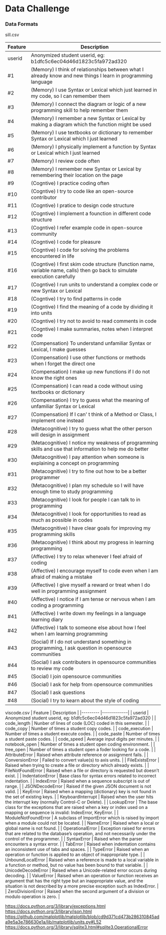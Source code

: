# Data Challenge

### Data Formats

sill.csv

| Feature   | Description |
|---------  |-------------|
|userid     | Anonymized student userid, eg: b1dfc5c6ec04d46d1823c5fa972ad320   |
|#1         | (Memory) I think of relationships between what I already know and new things I learn in programming language   |
|#2         | (Memory) I use Syntax or Lexical which just learned in my code, so I can remember them |
|#3         | (Memory) I connect the diagram or logic of a new programming skill to help remember them |
|#4         | (Memory) I remember a new Syntax or Lexical by making a diagram which the function might be used |
|#5         | (Memory) I use textbooks or dictionary to remember Syntax or Lexical which I just learned |
|#6         | (Memory) I physically implement a function by Syntax or Lexical which I just learned |
|#7         | (Memory) I review code often |
|#8         | (Memory) I remember new Syntax or Lexical by remembering their location on the page |
|#9         | (Cogntive) I practice coding often   |
|#10        | (Cogntive) I try to code like an open-source contributor |
|#11        | (Cogntive) I pratice to design code structure |
|#12        | (Cogntive) I implement a founction in different code structure |
|#13        | (Cogntive) I refer example code in open-source community |
|#14        | (Cogntive) I code for pleasure |
|#15        | (Cogntive) I code for solving the problems encountered in life |
|#16        | (Cogntive) I first skim code structure (function name, variable name, calls) then go back to simulate execution carefully |
|#17        | (Cogntive) I run units to understand a complex code or new Syntax or Lexical |
|#18        | (Cogntive) I try to find patterns in code |
|#19        | (Cogntive) I find the meaning of a code by dividing it into units |
|#20        | (Cogntive) I try not to avoid to read comments in code |
|#21        | (Cogntive) I make summaries, notes when I interpret code |
|#22        | (Compensation) To understand unfamiliar Syntax or Lexical, I make guesses |
|#23        | (Compensation) I use other functions or methods when I forget the direct one |
|#24        | (Compensation) I make up new functions if I do not know the right ones |
|#25        | (Compensation) I can read a code without using textbooks or dictionary |
|#26        | (Compensation) I try to guess what the meaning of unfamiliar Syntax or Lexical |
|#27        | (Compensation) If I can' t think of a Method or Class, I implement one instead |
|#28        | (Metacognitive) I try to guess what the other person will design in assignment |
|#29        | (Metacognitive) I notice my weakness of programming skills and use that information to help me do better |
|#30        | (Metacognitive) I pay attention when someone is explaining a concept on programming |
|#31        | (Metacognitive) I try to fine out how to be a better programmer |
|#32        | (Metacognitive) I plan my schedule so I will have enough time to study programming |
|#33        | (Metacognitive) I look for people I can talk to in programming |
|#34        | (Metacognitive) I look for opportunities to read as much as possible in codes |
|#35        | (Metacognitive) I have clear goals for improving my programming skills |
|#36        | (Metacognitive) I think about my progress in learning programming |
|#37        | (Affective) I try to relax whenever I feel afraid of coding |
|#38        | (Affective) I encourage myself to code even when I am afraid of making a mistake |
|#39        | (Affective) I give myself a reward or treat when I do well in programming assignment |
|#40        | (Affective) I notice if I am tense or nervous when I am coding a programming |
|#41        | (Affective) I write down my feelings in a language learning diary |
|#42        | (Affective) I talk to someone else about how I feel when I am learning programming |
|#43        | (Social) If I do not understand something in programming, I ask question in opensource communities |
|#44        | (Social) I ask contributers in opensource communities to review my code |
|#45        | (Social) I join opensource communities |
|#46        | (Social) I ask for help from opensource communities |
|#47        | (Social) I ask questions |
|#48        | (Social) I try to kearn about the style of coding |


viscode.csv
| Feature   | Description |
|---------  |-------------|
| userid            | Anonymized student userid, eg: b1dfc5c6ec04d46d1823c5fa972ad320   |
| code_length       | Nunber of lines of code (LOC) coded in this semester. | 
| code_copy         | Number of times a student copy codes. | 
| code_execution    | Number of times a student execute codes. |
| code_paste        | Number of times a student paste codes. |
| code_speed        | Average input digits per minutes. |
| notebook_open     | Number of times a student open coding environment. |
| tree_open         | Number of times a student open a foder looking for a code. | 
| AttributeError    | Raised when attribute reference or assignment fails. |
| ConversionError   | Failed to convert value(s) to axis units. |
| FileExistsError   | Raised when trying to create a file or directory which already exists. |
| FileNotFoundError | Raised when a file or directory is requested but doesn’t exist. |
| IndentationError  | Base class for syntax errors related to incorrect indentation. |
| IndexError        | Raised when a sequence subscript is out of range. |
| JSONDecodeError   | Raised if the given JSON document is not valid. |
| KeyError          | Raised when a mapping (dictionary) key is not found in the set of existing keys. |
| KeyboardInterrupt | Raised when the user hits the interrupt key (normally Control-C or Delete). |
| LookupError       | The base class for the exceptions that are raised when a key or index used on a mapping or sequence is invalid: IndexError, KeyError. |
| ModuleNotFoundError   | 
A subclass of ImportError which is raised by import when a module could not be located. |
| NameError         | Raised when a local or global name is not found. |
| OperationalError  | Exception raised for errors that are related to the database’s operation, and not necessarily under the control of the programmer. |
| SyntaxError       | Raised when the parser encounters a syntax error. |
| TabError          | Raised when indentation contains an inconsistent use of tabs and spaces. |
| TypeError         | Raised when an operation or function is applied to an object of inappropriate type. |
| UnboundLocalError | Raised when a reference is made to a local variable in a function or method, but no value has been bound to that variable. |
| UnicodeDecodeError | Raised when a Unicode-related error occurs during decoding. |
| ValueError        | Raised when an operation or function receives an argument that has the right type but an inappropriate value, and the situation is not described by a more precise exception such as IndexError. |
| ZeroDivisionError | Raised when the second argument of a division or modulo operation is zero. |

https://docs.python.org/3/library/exceptions.html
https://docs.python.org/3/library/json.html
https://github.com/matplotlib/matplotlib/blob/cd9d371cd473b286310845ada9e5a3e786630e1a/lib/matplotlib/units.py#L52
https://docs.python.org/3/library/sqlite3.html#sqlite3.OperationalError